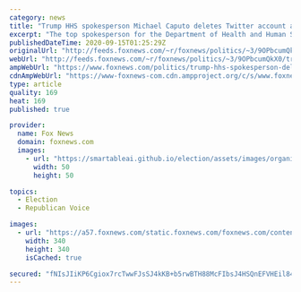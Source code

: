 ```yaml
---
category: news
title: "Trump HHS spokesperson Michael Caputo deletes Twitter account after late-night rant"
excerpt: "The top spokesperson for the Department of Health and Human Services deleted his Twitter in the aftermath of a late-night rant in which he suggested tear gassing journalists and battled with other users on the social media platform."
publishedDateTime: 2020-09-15T01:25:29Z
originalUrl: "http://feeds.foxnews.com/~r/foxnews/politics/~3/9OPbcumQkX0/trump-hhs-spokesperson-deletes-twitter-account-after-late-night-rant"
webUrl: "http://feeds.foxnews.com/~r/foxnews/politics/~3/9OPbcumQkX0/trump-hhs-spokesperson-deletes-twitter-account-after-late-night-rant"
ampWebUrl: "https://www.foxnews.com/politics/trump-hhs-spokesperson-deletes-twitter-account-after-late-night-rant.amp"
cdnAmpWebUrl: "https://www-foxnews-com.cdn.ampproject.org/c/s/www.foxnews.com/politics/trump-hhs-spokesperson-deletes-twitter-account-after-late-night-rant.amp"
type: article
quality: 169
heat: 169
published: true

provider:
  name: Fox News
  domain: foxnews.com
  images:
    - url: "https://smartableai.github.io/election/assets/images/organizations/foxnews.com-50x50.jpg"
      width: 50
      height: 50

topics:
  - Election
  - Republican Voice

images:
  - url: "https://a57.foxnews.com/static.foxnews.com/foxnews.com/content/uploads/2018/09/340/340/c4a1ac56-untitled.png?ve=1&tl=1"
    width: 340
    height: 340
    isCached: true

secured: "fNIsJIiKP6Cgiox7rcTwwFJsSJ4kKB+b5rwBTH88McFIbsJ4HSQnEFVHEil84mYDSaTlIHwCAaLhB3wVoWGki+IwOe4JPgerzydsYmdKoSmPhYRz9V4QWKsvGb9tfWt6ohti2k0NRU5DEqcmOBlyBbqyWfBnD1rkWV/IF23reY4b64a1whgn6PoKGro6sJiSyfNmWFQ8fsegiYcHB8tznA21ZIdpxAuqHH0f11aItXF++Ncp0uRbV+i0NbmLIaZFHDz9wZ/hmf6IPRbYHBq0k148LlmFk/H4VffiCBn6fHGvzO/tLxYnMcSJVjNtObnz0oaB59EFmtFjC1Cw0LcGTcJSH/CGmAoDuJOBeJikA1I=;rLiMoVjUTlJbGbUzw53Gwg=="
---
```


